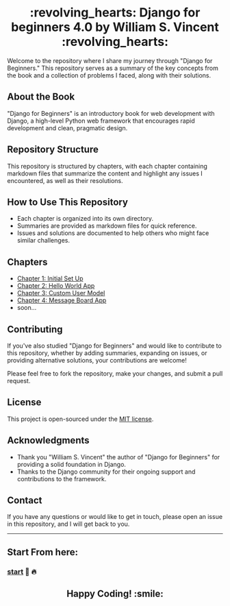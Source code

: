 <h1 align='center'>:revolving_hearts: Django for beginners 4.0 by William S. Vincent :revolving_hearts:</h1>

Welcome to the repository where I share my journey through "Django for Beginners." This repository serves as a summary of the key concepts from the book and a collection of problems I faced, along with their solutions.

## About the Book

"Django for Beginners" is an introductory book for web development with Django, a high-level Python web framework that encourages rapid development and clean, pragmatic design.

## Repository Structure

This repository is structured by chapters, with each chapter containing markdown files that summarize the content and highlight any issues I encountered, as well as their resolutions.

## How to Use This Repository

- Each chapter is organized into its own directory.
- Summaries are provided as markdown files for quick reference.
- Issues and solutions are documented to help others who might face similar challenges.



## Chapters

- [Chapter 1: Initial Set Up](https://github.com/MansAlien/DFB_Revision/blob/main/Ch_1-Initial_setup.md)
- [Chapter 2: Hello World App](https://github.com/MansAlien/DFB_Revision/blob/main/Ch_2-Hello_World_app.md)
- [Chapter 3: Custom User Model](https://github.com/MansAlien/DFB_Revision/blob/main/Ch_3-pages_app.md)
- [Chapter 4: Message Board App](https://github.com/MansAlien/DFB_4.0_Summary/blob/main/Ch_4-message_board_app.md)
- soon...


## Contributing

If you've also studied "Django for Beginners" and would like to contribute to this repository, whether by adding summaries, expanding on issues, or providing alternative solutions, your contributions are welcome!

Please feel free to fork the repository, make your changes, and submit a pull request.

## License

This project is open-sourced under the [MIT license](LICENSE).

## Acknowledgments

- Thank you "William S. Vincent" the author of "Django for Beginners" for providing a solid foundation in Django.
- Thanks to the Django community for their ongoing support and contributions to the framework.

## Contact

If you have any questions or would like to get in touch, please open an issue in this repository, and I will get back to you.

---

## Start From here:
### [start](https://github.com/MansAlien/DFB_Revision/blob/main/Ch_1-Initial_setup.md) :muscle: :fire:

<h2 align="center">Happy Coding! :smile:</h2>
